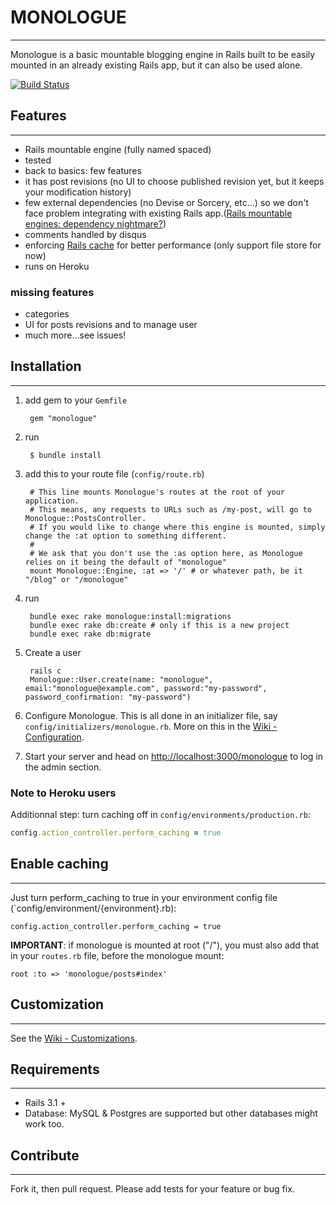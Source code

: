 # MONOLOGUE
---
Monologue is a basic mountable blogging engine in Rails built to be easily mounted in an already existing Rails app, but it can also be used alone.

[![Build Status](https://secure.travis-ci.org/jipiboily/monologue.png)](http://travis-ci.org/jipiboily/monologue)


## Features
---
- Rails mountable engine (fully named spaced)
- tested
- back to basics: few features
- it has post revisions (no UI to choose published revision yet, but it keeps your modification history)
- few external dependencies (no Devise or Sorcery, etc…) so we don't face problem integrating with existing Rails app.([Rails mountable engines: dependency nightmare?](http://jipiboily.com/2012/rails-mountable-engines-dependency-nightmare))
- comments handled by disqus
- enforcing [Rails cache](http://edgeguides.rubyonrails.org/caching_with_rails.html) for better performance (only support file store for now)
- runs on Heroku

### missing features
- categories
- UI for posts revisions and to manage user
- much more…see issues!


## Installation
---
1. add gem to your `Gemfile`

	    gem "monologue"    
2. run

		$ bundle install
3. add this to your route file (`config/route.rb`)

      	# This line mounts Monologue's routes at the root of your application.
		# This means, any requests to URLs such as /my-post, will go to Monologue::PostsController.
        # If you would like to change where this engine is mounted, simply change the :at option to something different.
        #
        # We ask that you don't use the :as option here, as Monologue relies on it being the default of "monologue"
  		mount Monologue::Engine, :at => '/' # or whatever path, be it "/blog" or "/monologue"
  		
4. run

		bundle exec rake monologue:install:migrations
		bundle exec rake db:create # only if this is a new project
		bundle exec rake db:migrate
		
5. Create a user

	  	rails c
	  	Monologue::User.create(name: "monologue", email:"monologue@example.com", password:"my-password", password_confirmation: "my-password")
	  	
6. Configure Monologue. This is all done in an initializer file, say `config/initializers/monologue.rb`. More on this in the [Wiki - Configuration](https://github.com/jipiboily/monologue/wiki/Configuration).

7. Start your server and head on [http://localhost:3000/monologue](http://localhost:3000/monologue) to log in the admin section.

### Note to Heroku users 
Additionnal step: turn caching off in `config/environments/production.rb`: 
```ruby
config.action_controller.perform_caching = true
```

## Enable caching
---
Just turn perform_caching to true in your environment config file (`config/environment/{environment}.rb):
    
    config.action_controller.perform_caching = true
    
**IMPORTANT**: if monologue is mounted at root ("/"), you must also add that in your `routes.rb` file, before the monologue mount:

	root :to => 'monologue/posts#index'

## Customization
---

See the [Wiki - Customizations](https://github.com/jipiboily/monologue/wiki/Customizations).

## Requirements
---
- Rails 3.1 +
- Database: MySQL & Postgres are supported but other databases might work too.

## Contribute
---

Fork it, then pull request. Please add tests for your feature or bug fix.